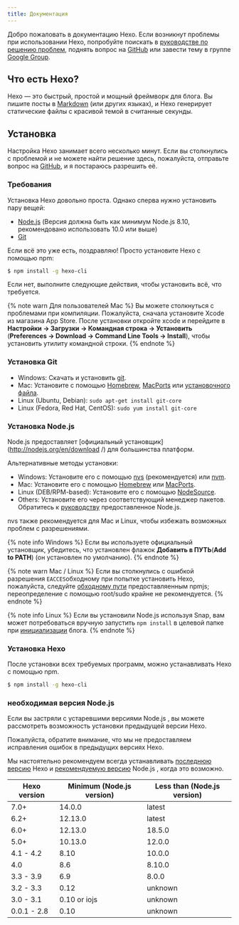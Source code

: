 ```yaml
---
title: Документация
---
```


Добро пожаловать в документацию Hexo. Если возникнут проблемы при использовании Hexo, попробуйте поискать в [руководстве по решению проблем](troubleshooting.html), поднять вопрос на [GitHub](https://github.com/hexojs/hexo/issues) или завести тему в группе [Google Group](https://groups.google.com/group/hexo).

## Что есть Hexo?

Hexo — это быстрый, простой и мощный фреймворк для блога. Вы пишите посты в [Markdown](http://daringfireball.net/projects/markdown/) (или других языках), и Hexo генерирует статические файлы с красивой темой в считанные секунды.

## Установка

Настройка Hexo занимает всего несколько минут. Если вы столкнулись с проблемой и не можете найти решение здесь, пожалуйста, отправьте вопрос на [GitHub](https://github.com/hexojs/hexo/issues), и я постараюсь разрешить её.

### Требования

Установка Hexo довольно проста. Однако сперва нужно установить пару вещей:

- [Node.js](http://nodejs.org/) (Версия должна быть как минимум Node.js 8.10, рекомендовано использовать 10.0 или выше)
- [Git](http://git-scm.com/)

Если всё это уже есть, поздравляю! Просто установите Hexo с помощью npm:

```bash
$ npm install -g hexo-cli
```

Если нет, выполните следующие действия, чтобы установить всё, что требуется.

{% note warn Для пользователей Mac %}
Вы можете столкнуться с проблемами при компиляции. Пожалуйста, сначала установите Xcode из магазина App Store. После установки откройте xcode и перейдите в **Настройки -> Загрузки -> Командная строка -> Установить** (**Preferences -> Download -> Command Line Tools -> Install**), чтобы установить утилиту командной строки.
{% endnote %}

### Установка Git

- Windows: Скачать и установить [git](https://git-scm.com/download/win).
- Mac: Установите с помощью [Homebrew](http://mxcl.github.com/homebrew/), [MacPorts](http://www.macports.org/) или [установочного файла](http://sourceforge.net/projects/git-osx-installer/).
- Linux (Ubuntu, Debian): `sudo apt-get install git-core`
- Linux (Fedora, Red Hat, CentOS): `sudo yum install git-core`

### Установка Node.js

Node.js предоставляет [официальный установщик](http://nodejs.org/en/download /) для большинства платформ.

Альтернативные методы установки:

- Windows: Установите его с помощью [nvs](https://github.com/jasongin/nvs/) (рекомендуется) или [nvm](https://github.com/nvm-sh/nvm).
- Mac: Установите его с помощью [Homebrew](https://brew.sh/) или [MacPorts](http://www.macports.org/).
- Linux (DEB/RPM-based): Установите его с помощью [NodeSource](https://github.com/nodesource/distributions).
- Others: Установите его через соответствующий менеджер пакетов. Обратитесь к [руководству](https://nodejs.org/en/download/package-manager/) предоставленное Node.js.

nvs также рекомендуется для Mac и Linux, чтобы избежать возможных проблем с разрешениями.

{% note info Windows %}
Если вы используете официальный установщик, убедитесь, что установлен флажок **Добавить в ПУТЬ**(**Add to PATH**) (он установлен по умолчанию).
{% endnote %}

{% note warn Mac / Linux %}
Если вы столкнулись с ошибкой разрешения `EACCES`обходному при попытке установить Hexo, пожалуйста, следуйте [обходному пути](https://docs.npmjs.com/resolving-eacces-permissions-errors-when-installing-packages-globally) предоставляенным npmjs; переопределение с помощью root/sudo крайне не рекомендуется.
{% endnote %}

{% note info Linux %}
Если вы установили Node.js используя Snap, вам может потребоваться вручную запустить `npm install` в целевой папке при [инициализации](/docs/commands#init) блога.
{% endnote %}

### Установка Hexo

После установки всех требуемых программ, можно устанавливать Hexo с помощью npm.

```bash
$ npm install -g hexo-cli
```

### необходимая версия Node.js

Если вы застряли с устаревшими версиями Node.js , вы можете рассмотреть возможность установки предыдущей версии Hexo.

Пожалуйста, обратите внимание, что мы не предоставляем исправления ошибок в предыдущих версиях Hexo.

Мы настоятельно рекомендуем всегда устанавливать [последнюю версию](https://www.npmjs.com/package/hexo?activeTab=версии) Hexo и [рекомендуемую версию](#Requirements) Node.js , когда это возможно.

| Hexo version | Minimum (Node.js version) | Less than (Node.js version) |
| ------------ | ------------------------- | --------------------------- |
| 7.0+         | 14.0.0                    | latest                      |
| 6.2+         | 12.13.0                   | latest                      |
| 6.0+         | 12.13.0                   | 18.5.0                      |
| 5.0+         | 10.13.0                   | 12.0.0                      |
| 4.1 - 4.2    | 8.10                      | 10.0.0                      |
| 4.0          | 8.6                       | 8.10.0                      |
| 3.3 - 3.9    | 6.9                       | 8.0.0                       |
| 3.2 - 3.3    | 0.12                      | unknown                     |
| 3.0 - 3.1    | 0.10 or iojs              | unknown                     |
| 0.0.1 - 2.8  | 0.10                      | unknown                     |
